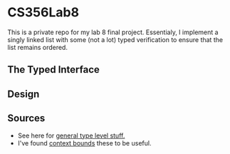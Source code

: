 # CS356Lab8

This is a private repo for my lab 8 final project. 
Essentialy, I implement a singly linked list
with some (not a lot) typed verification
to ensure that the list remains ordered.


## The Typed Interface



## Design



## Sources

* See here for [general type level stuff.](https://brianmckenna.org/blog/evenodd_agda_idris_haskell_scala)
* I've found [context bounds](https://gist.github.com/retronym/257758/47f06f2f3ca47702b3a86c76a5479d096cb8c7ec) these to be useful.







